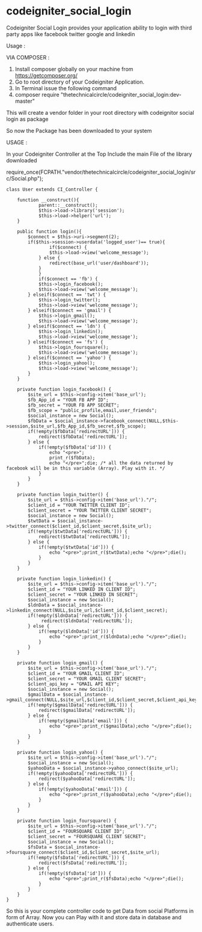 # codeigniter_social_login
Codeigniter Social Login provides your application ability to login with third party apps like facebook twitter google and linkedin

Usage :

VIA COMPOSER :

1. Install composer globally on your machine from https://getcomposer.org/
2. Go to root directory of your Codeigniter Application.
3. In Terminal issue the following command 
4. composer require "thetechnicalcircle/codeigniter_social_login:dev-master"

This will create a vendor folder in your root directory with codeignitor social login as package

So now the Package has been downloaded to your system

USAGE :

In your Codeigniter Controller at the Top Include the main File of the library downloaded


require_once(FCPATH."vendor/thetechnicalcircle/codeigniter_social_login/src/Social.php");

	class User extends CI_Controller {

		function __construct(){
	    		parent::__construct();
	    		$this->load->library('session');
	    		$this->load->helper('url');
	  	}
	  
		public function login(){	
			$connect = $this->uri->segment(2);
			if($this->session->userdata('logged_user')== true){
	      			if($connect) {
					$this->load->view('welcome_message');
				} else {
					redirect(base_url('user/dashboard'));
				}       
	    		}
	    		if($connect == 'fb') {
				$this->login_facebook();
				$this->load->view('welcome_message');
			} elseif($connect == 'twt') {
				$this->login_twitter();
				$this->load->view('welcome_message');
			} elseif($connect == 'gmail') {
				$this->login_gmail();
				$this->load->view('welcome_message');
			} elseif($connect == 'ldn') {
				$this->login_linkedin();
				$this->load->view('welcome_message');
			} elseif($connect == 'fs') {
				$this->login_foursquare();
				$this->load->view('welcome_message');
			} elseif($connect == 'yahoo') {
				$this->login_yahoo();
				$this->load->view('welcome_message');
			}
		}
		
		private function login_facebook() {
			$site_url = $this->config->item('base_url');
			$fb_App_id = "YOUR FB APP ID";
			$fb_secret = "YOUR FB APP SECRET";
			$fb_scope = "public_profile,email,user_friends";
			$social_instance = new Social();
			$fbData = $social_instance->facebook_connect(NULL,$this->session,$site_url,$fb_App_id,$fb_secret,$fb_scope);
			if(!empty($fbData['redirectURL'])) {
				redirect($fbData['redirectURL']);
			} else {
				if(!empty($fbData['id'])) {
					echo "<pre>";
					print_r($fbData);
					echo "</pre>";die; /* all the data returned by facebook will be in this variable (Array). Play with it. */
				}
			}
		}
		
		private function login_twitter() {
	  		$site_url = $this->config->item('base_url')."/";
	  		$client_id = "YOUR TWITTER CLIENT ID";
	  		$client_secret = "YOUR TWITTER CLIENT SECRET";
	  		$social_instance = new Social();
	  		$twtData = $social_instance->twitter_connect($client_id,$client_secret,$site_url);
	  		if(!empty($twtData['redirectURL'])) {
	  			redirect($twtData['redirectURL']);
	  	  	} else {
	  			if(!empty($twtData['id'])) {
	  				echo "<pre>";print_r($twtData);echo "</pre>";die();
	  			}
	  		}
	  	}
	  
	  	private function login_linkedin() {
			$site_url = $this->config->item('base_url')."/";
			$client_id = "YOUR LINKED IN CLIENT ID";
			$client_secret = "YOUR LINKED IN SECRET";
			$social_instance = new Social();
			$ldnData = $social_instance->linkedin_connect(NULL,$site_url,$client_id,$client_secret);
			if(!empty($ldnData['redirectURL'])) {
				 redirect($ldnData['redirectURL']);
			} else {
				if(!empty($ldnData['id'])) {
					echo "<pre>";print_r($ldnData);echo "</pre>";die();
			  	}
			}
		}
	  
	  	private function login_gmail() {
			$site_url = $this->config->item('base_url')."/";
			$client_id = "YOUR GMAIL CLIENT ID";
			$client_secret = "YOUR GMAIL CLIENT SECRET";
			$client_api_key = "GMAIL API KEY";
			$social_instance = new Social();
			$gmailData = $social_instance->gmail_connect(NULL,$site_url,$client_id,$client_secret,$client_api_key);
			if(!empty($gmailData['redirectURL'])) {
				redirect($gmailData['redirectURL']);
			} else {
				if(!empty($gmailData['email'])) {
					echo "<pre>";print_r($gmailData);echo "</pre>";die();
				}
			}
		}
		
		private function login_yahoo() {
	  		$site_url = $this->config->item('base_url')."/";
	  		$social_instance = new Social();
	  		$yahooData = $social_instance->yahoo_connect($site_url);
	  		if(!empty($yahooData['redirectURL'])) {
	  			redirect($yahooData['redirectURL']);
	  		} else {
	  			if(!empty($yahooData['email'])) {
	  				echo "<pre>";print_r($yahooData);echo "</pre>";die();
	  			}
	  		}
	  	}
	  
	  	private function login_foursquare() {
	  		$site_url = $this->config->item('base_url')."/";
	  		$client_id = "FOURSQUARE CLIENT ID";	
	  		$client_secret = "FOURSQUARE CLIENT SECRET";
	  		$social_instance = new Social();
	  		$fsData = $social_instance->foursquare_connect($client_id,$client_secret,$site_url);
	  		if(!empty($fsData['redirectURL'])) {
	  			redirect($fsData['redirectURL']);
	  		} else {
	  			if(!empty($fsData['id'])) {
	  				echo "<pre>";print_r($fsData);echo "</pre>";die();
	  			}
	  		}
	  	}
	}


So this is your complete controller code to get Data from social Platforms in form of Array. Now you can Play with it and store data in database and authenticate users.
